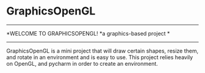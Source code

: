 # GraphicsOpenGL
***************************
*WELCOME TO GRAPHICSOPENGL!
*a graphics-based project
*
***************************

GraphicsOpenGL is a mini project that will draw certain shapes, resize them, and rotate in an environment and is easy to use.
This project relies heavily on OpenGL, and pycharm in order to create an environment.
